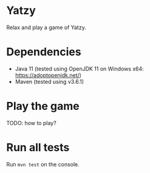 # Yatzy

Relax and play a game of Yatzy.

# Dependencies

- Java 11 (tested using OpenJDK 11 on Windows x64: https://adoptopenjdk.net/)
- Maven (tested using v3.6.1)

# Play the game

TODO: how to play?

# Run all tests

Run `mvn test` on the console.
